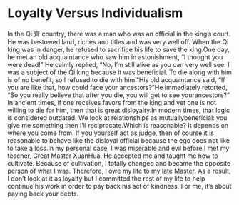 # Loyalty Versus Individualism

In the Qi 齊 country, there was a man who was an official in the king’s court. He was bestowed land, riches and titles and was very well off. When the Qi king was in danger, he refused to sacrifice his life to save the king.One day, he met an old acquaintance who saw him in astonishment, “I thought you were dead!”      He calmly replied, “No, I’m still alive as you can very well see. I was a subject of the Qi king because it was beneficial. To die along with him is of no benefit, so I refused to die with him.”His old acquaintance said, “If you are like that, how could face your ancestors?”​He immediately retorted, “So you really believe that after you die, you will get to see yourancestors?”​In ancient times, if one receives favors from the king and yet one is not willing to die for him, then that is great disloyalty.In modern times, that logic is considered outdated. We look at relationships as mutuallybeneficial: you give me something then I’ll reciprocate.Which is reasonable? It depends on where you come from. If you yourself act as judge, then of course it is reasonable to behave like the disloyal official because the ego does not like to take a loss.In my personal case, I was miserable and evil before I met my teacher, Great Master XuanHua. He accepted me and taught me how to cultivate. Because of cultivation, I totally changed and became the opposite person of what I was. Therefore, I owe my life to my late Master. As a result, I don’t look at it as loyalty but I committed the rest of my life to help continue his work in order to pay back his act of kindness. For me, it’s about paying back your debts.